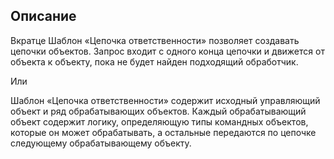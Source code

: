 ## Описание

Вкратце
Шаблон «Цепочка ответственности» позволяет создавать цепочки объектов. Запрос входит с одного конца цепочки и
движется от объекта к объекту, пока не будет найден подходящий обработчик.

Или

Шаблон «Цепочка ответственности» содержит исходный управляющий объект и ряд обрабатывающих объектов.
Каждый обрабатывающий объект содержит логику, определяющую типы командных объектов, которые он может
обрабатывать, а остальные передаются по цепочке следующему обрабатывающему объекту.

